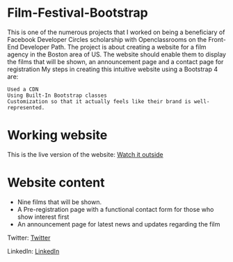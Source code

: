 # Film-Festival-Bootstrap

This is one of the numerous projects that I worked on being a beneficiary of Facebook Developer Circles scholarship with Openclassrooms on the Front-End Developer Path. The project is about creating a website for a film agency in the Boston area of US. The website should enable them to display the films that will be shown, an announcement page and a contact page for registration
My steps in creating this intuitive website using a Bootstrap 4 are:

    Used a CDN
    Using Built-In Bootstrap classes
    Customization so that it actually feels like their brand is well-represented.

# Working website

This is the live version of the website: <a href="">Watch it outside<a>
  
# Website content
<ul>
    <li>Nine films that will be shown.</li>
    <li>A Pre-registration page with a functional contact form for those who show interest first</li>
    <li>An announcement page for latest news and updates regarding the film</li>
</ul>
Twitter: <a href="https://twitter.com/Abumaryam99">Twitter</a>

LinkedIn: <a href="https://www.linkedin.com/in/abdurroheem-olayemi-baa980b1/">LinkedIn</a>
